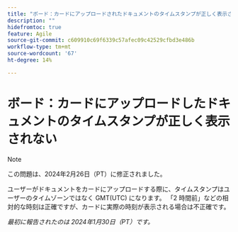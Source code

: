 ```yaml
---
title: "ボード：カードにアップロードされたドキュメントのタイムスタンプが正しく表示されません"
description: ""
hidefromtoc: true
feature: Agile
source-git-commit: c609910c69f6339c57afec09c42529cfbd3e486b
workflow-type: tm+mt
source-wordcount: '67'
ht-degree: 14%

---
```



# ボード：カードにアップロードしたドキュメントのタイムスタンプが正しく表示されない

>[!NOTE]
>
>この問題は、2024年2月26日（PT）に修正されました。

ユーザーがドキュメントをカードにアップロードする際に、タイムスタンプはユーザーのタイムゾーンではなく GMT(UTC) になります。 「2 時間前」などの相対的な時刻は正確ですが、カードに実際の時刻が表示される場合は不正確です。

_最初に報告されたのは 2024年1月30日（PT）です。_
